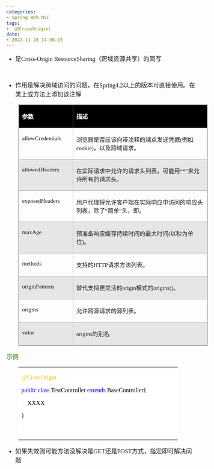 ```yaml
---
categories:
- Spring Web MVC
tags:
- ［@CrossOrigin］
date:
- 2022-11-28 14:36:15
---
```


<ul style="list-style-type:disc">
    <li><span style="font-size:12.0pt"><span style="font-family:&quot;Microsoft YaHei UI&quot;">是</span></span><span
            style="font-size:12.0pt"><span style="font-family:&quot;Comic Sans MS&quot;">Cross-Origin
                ResourceSharing</span></span><span style="font-size:12.0pt"><span
                style="font-family:&quot;Microsoft YaHei UI&quot;">（跨域资源共享）的简写</span></span></li>
</ul>
<p><span style="font-size:12.0pt"><span style="font-family:&quot;Microsoft YaHei UI&quot;">​​​​​​​</span></span><br></p>
<ul style="list-style-type:disc">
    <li><span style="font-size:12.0pt"><span
                style="font-family:&quot;Microsoft YaHei UI&quot;">作用是解决跨域访问的问题，在</span></span><span
            style="font-size:12.0pt"><span style="font-family:&quot;Comic Sans MS&quot;">Spring4.2</span></span><span
            style="font-size:12.0pt"><span
                style="font-family:&quot;Microsoft YaHei UI&quot;">以上的版本可直接使用。在类上或方法上添加该注解</span></span></li>
</ul>
<table summary="" cellspacing="0"
    style="border-collapse:collapse; border-color:#a3a3a3; border-style:solid; border-width:1px; margin-left:32px"
    class=" cke_show_border">
    <tbody>
        <tr>
            <td
                style="background-color:black; border-bottom:1px solid #a3a3a3; border-left:1px solid #a3a3a3; border-right:1px solid #a3a3a3; border-top:1px solid #a3a3a3; vertical-align:top; width:1.4972in">
                <p><span style="font-size:11.5pt"><span style="font-family:&quot;Microsoft YaHei UI&quot;"><span
                                style="color:white"><strong>参数</strong></span></span></span></p>
            </td>
            <td
                style="background-color:black; border-bottom:1px solid #a3a3a3; border-left:1px solid #a3a3a3; border-right:1px solid #a3a3a3; border-top:1px solid #a3a3a3; vertical-align:top; width:5.4715in">
                <p><span style="font-size:11.5pt"><span style="font-family:&quot;Microsoft YaHei UI&quot;"><span
                                style="color:white"><strong>描述</strong></span></span></span></p>
            </td>
        </tr>
        <tr>
            <td
                style="border-bottom:1px solid #a3a3a3; border-left:1px solid #a3a3a3; border-right:1px solid #a3a3a3; border-top:1px solid #a3a3a3; vertical-align:top; width:1.4972in">
                <p><span style="font-size:11.5pt"><span
                            style="font-family:&quot;Comic Sans MS&quot;">allowCredentials</span></span></p>
            </td>
            <td
                style="border-bottom:1px solid #a3a3a3; border-left:1px solid #a3a3a3; border-right:1px solid #a3a3a3; border-top:1px solid #a3a3a3; vertical-align:top; width:5.4715in">
                <p><span style="font-size:11.5pt"><span
                            style="font-family:&quot;Microsoft YaHei UI&quot;">浏览器是否应该向带注释的端点发送凭据</span><span
                            style="font-family:&quot;Comic Sans MS&quot;">(</span><span
                            style="font-family:&quot;Microsoft YaHei UI&quot;">例如</span><span
                            style="font-family:&quot;Comic Sans MS&quot;">cookie)</span><span
                            style="font-family:&quot;Microsoft YaHei UI&quot;">，以及跨域请求。</span></span></p>
            </td>
        </tr>
        <tr>
            <td
                style="background-color:#e7e6e6; border-bottom:1px solid #a3a3a3; border-left:1px solid #a3a3a3; border-right:1px solid #a3a3a3; border-top:1px solid #a3a3a3; vertical-align:top; width:1.4972in">
                <p><span style="font-size:11.5pt"><span
                            style="font-family:&quot;Comic Sans MS&quot;">allowedHeaders</span></span></p>
            </td>
            <td
                style="background-color:#e7e6e6; border-bottom:1px solid #a3a3a3; border-left:1px solid #a3a3a3; border-right:1px solid #a3a3a3; border-top:1px solid #a3a3a3; vertical-align:top; width:5.4715in">
                <p><span style="font-size:11.5pt"><span
                            style="font-family:&quot;Microsoft YaHei UI&quot;">在实际请求中允许的请求头列表，可能用</span><span
                            style="font-family:&quot;Comic Sans MS&quot;">“*”</span><span
                            style="font-family:&quot;Microsoft YaHei UI&quot;">来允许所有的请求头。</span></span></p>
            </td>
        </tr>
        <tr>
            <td
                style="border-bottom:1px solid #a3a3a3; border-left:1px solid #a3a3a3; border-right:1px solid #a3a3a3; border-top:1px solid #a3a3a3; vertical-align:top; width:1.4972in">
                <p><span style="font-size:11.5pt"><span
                            style="font-family:&quot;Comic Sans MS&quot;">exposedHeaders</span></span></p>
            </td>
            <td
                style="border-bottom:1px solid #a3a3a3; border-left:1px solid #a3a3a3; border-right:1px solid #a3a3a3; border-top:1px solid #a3a3a3; vertical-align:top; width:5.5409in">
                <p><span style="font-size:11.5pt"><span
                            style="font-family:&quot;Microsoft YaHei UI&quot;">用户代理将允许客户端在实际响应中访问的响应头列表，除了</span><span
                            style="font-family:&quot;Comic Sans MS&quot;">“</span><span
                            style="font-family:&quot;Microsoft YaHei UI&quot;">简单</span><span
                            style="font-family:&quot;Comic Sans MS&quot;">”</span><span
                            style="font-family:&quot;Microsoft YaHei UI&quot;">头，即。</span></span></p>
            </td>
        </tr>
        <tr>
            <td
                style="background-color:#e7e6e6; border-bottom:1px solid #a3a3a3; border-left:1px solid #a3a3a3; border-right:1px solid #a3a3a3; border-top:1px solid #a3a3a3; vertical-align:top; width:1.4972in">
                <p><span style="font-size:11.5pt"><span
                            style="font-family:&quot;Comic Sans MS&quot;">maxAge</span></span></p>
            </td>
            <td
                style="background-color:#e7e6e6; border-bottom:1px solid #a3a3a3; border-left:1px solid #a3a3a3; border-right:1px solid #a3a3a3; border-top:1px solid #a3a3a3; vertical-align:top; width:5.4715in">
                <p><span style="font-size:11.5pt"><span
                            style="font-family:&quot;Microsoft YaHei UI&quot;">预准备响应缓存持续时间的最大时间</span><span
                            style="font-family:&quot;Comic Sans MS&quot;">(</span><span
                            style="font-family:&quot;Microsoft YaHei UI&quot;">以秒为单位</span><span
                            style="font-family:&quot;Comic Sans MS&quot;">)</span><span
                            style="font-family:&quot;Microsoft YaHei UI&quot;">。</span></span></p>
            </td>
        </tr>
        <tr>
            <td
                style="border-bottom:1px solid #a3a3a3; border-left:1px solid #a3a3a3; border-right:1px solid #a3a3a3; border-top:1px solid #a3a3a3; vertical-align:top; width:1.4972in">
                <p><span style="font-size:11.5pt"><span
                            style="font-family:&quot;Comic Sans MS&quot;">methods</span></span></p>
            </td>
            <td
                style="border-bottom:1px solid #a3a3a3; border-left:1px solid #a3a3a3; border-right:1px solid #a3a3a3; border-top:1px solid #a3a3a3; vertical-align:top; width:5.4715in">
                <p><span style="font-size:11.5pt"><span
                            style="font-family:&quot;Microsoft YaHei UI&quot;">支持的</span><span
                            style="font-family:&quot;Comic Sans MS&quot;">HTTP</span><span
                            style="font-family:&quot;Microsoft YaHei UI&quot;">请求方法列表。</span></span></p>
            </td>
        </tr>
        <tr>
            <td
                style="background-color:#e7e6e6; border-bottom:1px solid #a3a3a3; border-left:1px solid #a3a3a3; border-right:1px solid #a3a3a3; border-top:1px solid #a3a3a3; vertical-align:top; width:1.4972in">
                <p><span style="font-size:11.5pt"><span
                            style="font-family:&quot;Comic Sans MS&quot;">originPatterns</span></span></p>
            </td>
            <td
                style="background-color:#e7e6e6; border-bottom:1px solid #a3a3a3; border-left:1px solid #a3a3a3; border-right:1px solid #a3a3a3; border-top:1px solid #a3a3a3; vertical-align:top; width:5.4715in">
                <p><span style="font-size:11.5pt"><span
                            style="font-family:&quot;Microsoft YaHei UI&quot;">替代支持更灵活的</span><span
                            style="font-family:&quot;Comic Sans MS&quot;">origin</span><span
                            style="font-family:&quot;Microsoft YaHei UI&quot;">模式的</span><span
                            style="font-family:&quot;Comic Sans MS&quot;">origins()</span><span
                            style="font-family:&quot;Microsoft YaHei UI&quot;">。</span></span></p>
            </td>
        </tr>
        <tr>
            <td
                style="border-bottom:1px solid #a3a3a3; border-left:1px solid #a3a3a3; border-right:1px solid #a3a3a3; border-top:1px solid #a3a3a3; vertical-align:top; width:1.4972in">
                <p><span style="font-size:11.5pt"><span
                            style="font-family:&quot;Comic Sans MS&quot;">origins</span></span></p>
            </td>
            <td
                style="border-bottom:1px solid #a3a3a3; border-left:1px solid #a3a3a3; border-right:1px solid #a3a3a3; border-top:1px solid #a3a3a3; vertical-align:top; width:5.4715in">
                <p><span style="font-size:11.5pt"><span
                            style="font-family:&quot;Microsoft YaHei UI&quot;">允许跨源请求的源列表。</span></span></p>
            </td>
        </tr>
        <tr>
            <td
                style="background-color:#e7e6e6; border-bottom:1px solid #a3a3a3; border-left:1px solid #a3a3a3; border-right:1px solid #a3a3a3; border-top:1px solid #a3a3a3; vertical-align:top; width:1.4972in">
                <p><span style="font-size:11.5pt"><span
                            style="font-family:&quot;Comic Sans MS&quot;">value</span></span></p>
            </td>
            <td
                style="background-color:#e7e6e6; border-bottom:1px solid #a3a3a3; border-left:1px solid #a3a3a3; border-right:1px solid #a3a3a3; border-top:1px solid #a3a3a3; vertical-align:top; width:5.4715in">
                <p><span style="font-size:11.5pt"><span style="font-family:&quot;Comic Sans MS&quot;">origin</span><span
                            style="font-family:&quot;Comic Sans MS&quot;">s</span><span
                            style="font-family:&quot;Microsoft YaHei UI&quot;">的别名</span></span></p>
            </td>
        </tr>
    </tbody>
</table>
<p><span style="font-size:12.0pt"><span style="font-family:&quot;Microsoft YaHei UI&quot;"><span
                style="color:#70ad47"><strong>示例</strong></span></span></span></p>
<table summary="" cellspacing="0"
    style="border-collapse:collapse; border-color:#a3a3a3; border-style:solid; border-width:0px; margin-left:32px"
    class=" cke_show_border">
    <tbody>
        <tr>
            <td
                style="background-color:white; border-bottom:0px; border-left:0px; border-right:0px; border-top:0px; vertical-align:top; width:4.2465in">
                <p><span style="font-size:12.0pt"><span style="font-family:&quot;Comic Sans MS&quot;"><span
                                style="color:#ffc000">@CrossOrigin</span></span></span></p>
                <p><span style="font-size:12.0pt"><span style="font-family:&quot;Comic Sans MS&quot;"><span
                                style="color:blue">public&nbsp;class</span><span
                                style="color:black">&nbsp;TestController&nbsp;</span><span
                                style="color:blue">extends</span><span
                                style="color:black">&nbsp;BaseController{</span></span></span></p>
                <p><span style="font-size:12.0pt"><span style="font-family:&quot;Comic Sans MS&quot;"><span
                                style="color:black">&nbsp;&nbsp;&nbsp;&nbsp;XXXX</span></span></span></p>
                <p><span style="font-size:12.0pt"><span style="font-family:&quot;Comic Sans MS&quot;"><span
                                style="color:black">}</span></span></span></p>
                <p><span style="font-size:12.0pt"><span style="font-family:&quot;Comic Sans MS&quot;"><span
                                style="color:black">&nbsp;</span></span></span></p>
            </td>
        </tr>
    </tbody>
</table>
<ul style="list-style-type:disc">
    <li><span style="font-size:12.0pt"><span
                style="font-family:&quot;Microsoft YaHei UI&quot;">如果失效则可能方法没解决是</span></span><span
            style="font-size:12.0pt"><span style="font-family:&quot;Comic Sans MS&quot;">GET</span></span><span
            style="font-size:12.0pt"><span style="font-family:&quot;Microsoft YaHei UI&quot;">还是</span></span><span
            style="font-size:12.0pt"><span style="font-family:&quot;Comic Sans MS&quot;">POST</span></span><span
            style="font-size:12.0pt"><span style="font-family:&quot;Microsoft YaHei UI&quot;">方式，指定即可解决问题</span></span>
    </li>
</ul>